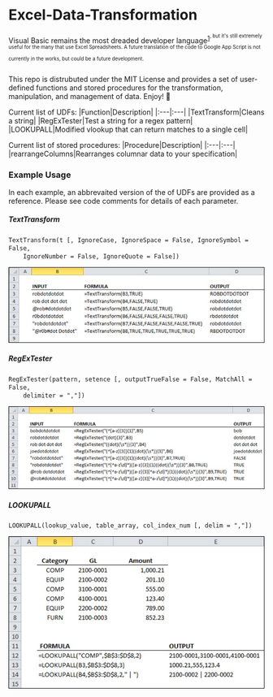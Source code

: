 # Excel-Data-Transformation

Visual Basic remains the most dreaded developer language<sup>[1]<sup>, but it's still extremely useful for the many that use Excel Spreadsheets. A future translation of the code to Google App Script is not currently in the works, but could be a future development.

This repo is distrubuted under the MIT License and provides a set of user-defined functions and stored procedures for the transformation, manipulation, and management of data. Enjoy! :punch:

Current list of UDFs:
|Function|Description|
|:---|:---|
|TextTransform|Cleans a string|
|RegExTester|Test a string for a regex pattern|
|LOOKUPALL|Modified vlookup that can return matches to a single cell|

Current list of stored procedures:
|Procedure|Description|
|:---|:---|
|rearrangeColumns|Rearranges columnar data to your specification|

### Example Usage
In each example, an abbrevaited version of the of UDFs are provided as a reference. Please see code comments for details of each parameter.

##### TextTransform
```
TextTransform(t [, IgnoreCase, IgnoreSpace = False, IgnoreSymbol = False,
	IgnoreNumber = False, IgnoreQuote = False])
```
![Sample usage image for TextTransform](/img/TextTransform.jpg)

##### RegExTester
```
RegExTester(pattern, setence [, outputTrueFalse = False, MatchAll = False,
	delimiter = ","])
```
![Sample usage image for RegExTester](/img/RegExTester.jpg)

##### LOOKUPALL
```
LOOKUPALL(lookup_value, table_array, col_index_num [, delim = ","])
```
![Sample usage image for LOOKUPALL](/img/LOOKUPALL.jpg)

[1]: http://stackoverflow.com/research/developer-survey-2016#technology-most-loved-dreaded-and-wanted